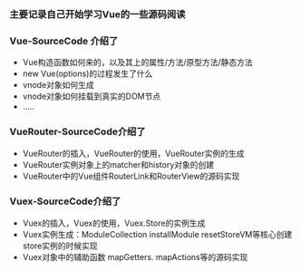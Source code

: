 ### 主要记录自己开始学习Vue的一些源码阅读

### Vue-SourceCode 介绍了

* Vue构造函数如何来的，以及其上的属性/方法/原型方法/静态方法
* new Vue(options)的过程发生了什么
* vnode对象如何生成
* vnode对象如何挂载到真实的DOM节点
* …..

### VueRouter-SourceCode介绍了

* VueRouter的插入，VueRouter的使用，VueRouter实例的生成
* VueRouter实例对象上的matcher和history对象的创建
* VueRouter中的Vue组件RouterLink和RouterView的源码实现

### Vuex-SourceCode介绍了

* Vuex的插入，Vuex的使用，Vuex.Store的实例生成
* Vuex实例生成：ModuleCollection installModule resetStoreVM等核心创建store实例的时候实现
* Vuex对象中的辅助函数 mapGetters. mapActions等的源码实现